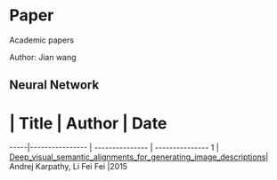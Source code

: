 # Paper
Academic papers

Author: Jian wang


## Neural Network
  #  | Title           |  Author       |  Date           
-----|---------------- | --------------- | --------------- 
1 | [Deep_visual_semantic_alignments_for_generating_image_descriptions](./neural_network/deep_visual_semantic_alignments_for_generating_image_descriptions.pdf)| Andrej Karpathy, Li Fei Fei |2015

